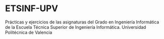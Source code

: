 # ETSINF-UPV
Prácticas y ejercicios de las asignaturas del Grado en Ingeniería Informática de la Escuela Técnica Superior de Ingeniería Informática. 
Universidad Politécnica de Valencia
